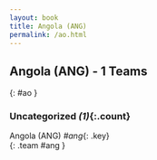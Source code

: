 ```yaml
---
layout: book
title: Angola (ANG)
permalink: /ao.html
---
```


## Angola (ANG) - 1 Teams
{: #ao }









### Uncategorized _(1)_{:.count}

Angola  (ANG)  _#ang_{: .key} <br>
{: .team #ang }


 
